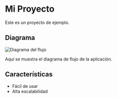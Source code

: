 # Mi Proyecto

Este es un proyecto de ejemplo.

## Diagrama

![Diagrama del flujo](imagenes/paginacion-1.png)

Aquí se muestra el diagrama de flujo de la aplicación.

## Características

- Fácil de usar
- Alta escalabilidad
